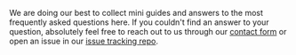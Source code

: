 We are doing our best to collect mini guides and answers to the most frequently asked questions here. If you couldn't find an answer to your question, absolutely feel free to reach out to us through our [contact form](https://gitlocalize.com/inquiries/new) or open an issue in our [issue tracking repo](http://github.com/gitlocalize/feedback/issues). 
